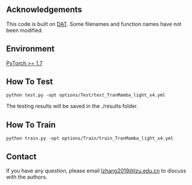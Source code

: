 ## Acknowledgements

This code is built on  [DAT](https://github.com/zhengchen1999/DAT). Some filenames and function names have not been modified.

## Environment

[PyTorch >= 1.7](https://pytorch.org/)

## How To Test

```
python test.py -opt options/Test/test_TranMamba_light_x4.yml
```
The testing results will be saved in the ./results folder.

## How To Train

```
python train.py -opt options/Train/train_TranMamba_light_x4.yml
```

## Contact
If you have any question, please email lzhang2019@lzu.edu.cn to discuss with the authors.
